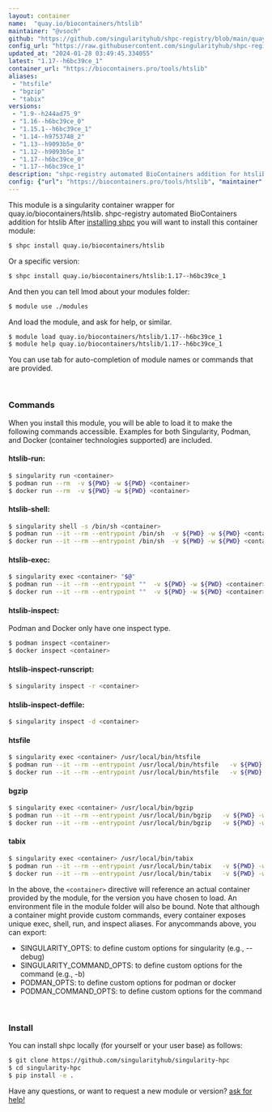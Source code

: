 ```yaml
---
layout: container
name:  "quay.io/biocontainers/htslib"
maintainer: "@vsoch"
github: "https://github.com/singularityhub/shpc-registry/blob/main/quay.io/biocontainers/htslib/container.yaml"
config_url: "https://raw.githubusercontent.com/singularityhub/shpc-registry/main/quay.io/biocontainers/htslib/container.yaml"
updated_at: "2024-01-28 03:49:45.334055"
latest: "1.17--h6bc39ce_1"
container_url: "https://biocontainers.pro/tools/htslib"
aliases:
 - "htsfile"
 - "bgzip"
 - "tabix"
versions:
 - "1.9--h244ad75_9"
 - "1.16--h6bc39ce_0"
 - "1.15.1--h6bc39ce_1"
 - "1.14--h9753748_2"
 - "1.13--h9093b5e_0"
 - "1.12--h9093b5e_1"
 - "1.17--h6bc39ce_0"
 - "1.17--h6bc39ce_1"
description: "shpc-registry automated BioContainers addition for htslib"
config: {"url": "https://biocontainers.pro/tools/htslib", "maintainer": "@vsoch", "description": "shpc-registry automated BioContainers addition for htslib", "latest": {"1.17--h6bc39ce_1": "sha256:4186ec57b8f92ad5d87d5992553985703f70f941def0967138a001dc6ee94d15"}, "tags": {"1.9--h244ad75_9": "sha256:fb71016f0da0e0eca1f1bfa6f2c6519edfbd1f34e99146cdb21848730c2424e6", "1.16--h6bc39ce_0": "sha256:bf2eee651d4d046236342539b79cb508088426e554dcf121e2df0eb6c8b39538", "1.15.1--h6bc39ce_1": "sha256:673c2abd7b6cb2e53e3df0e8dcbb46f4de87bb858150bcac6efc2bf3f34214e5", "1.14--h9753748_2": "sha256:f0a033ee9eb770a32062b44ab6fe5406376f002796d3c1ab037889eec0e435ed", "1.13--h9093b5e_0": "sha256:393c9fa17a41923bc362195ede93316bf0bb1c7ab0c68a62bfb80826e08950ad", "1.12--h9093b5e_1": "sha256:f1966b161b274bfffaad728f76072d4e243866204aef3b913519231f28d6ba56", "1.17--h6bc39ce_0": "sha256:d6ef41ea2628e9be0e011da30c58c88688e3696647f386dddee505d6f88b09ac", "1.17--h6bc39ce_1": "sha256:4186ec57b8f92ad5d87d5992553985703f70f941def0967138a001dc6ee94d15"}, "docker": "quay.io/biocontainers/htslib", "aliases": {"htsfile": "/usr/local/bin/htsfile", "bgzip": "/usr/local/bin/bgzip", "tabix": "/usr/local/bin/tabix"}}
---
```


This module is a singularity container wrapper for quay.io/biocontainers/htslib.
shpc-registry automated BioContainers addition for htslib
After [installing shpc](#install) you will want to install this container module:


```bash
$ shpc install quay.io/biocontainers/htslib
```

Or a specific version:

```bash
$ shpc install quay.io/biocontainers/htslib:1.17--h6bc39ce_1
```

And then you can tell lmod about your modules folder:

```bash
$ module use ./modules
```

And load the module, and ask for help, or similar.

```bash
$ module load quay.io/biocontainers/htslib/1.17--h6bc39ce_1
$ module help quay.io/biocontainers/htslib/1.17--h6bc39ce_1
```

You can use tab for auto-completion of module names or commands that are provided.

<br>

### Commands

When you install this module, you will be able to load it to make the following commands accessible.
Examples for both Singularity, Podman, and Docker (container technologies supported) are included.

#### htslib-run:

```bash
$ singularity run <container>
$ podman run --rm  -v ${PWD} -w ${PWD} <container>
$ docker run --rm  -v ${PWD} -w ${PWD} <container>
```

#### htslib-shell:

```bash
$ singularity shell -s /bin/sh <container>
$ podman run --it --rm --entrypoint /bin/sh  -v ${PWD} -w ${PWD} <container>
$ docker run --it --rm --entrypoint /bin/sh  -v ${PWD} -w ${PWD} <container>
```

#### htslib-exec:

```bash
$ singularity exec <container> "$@"
$ podman run --it --rm --entrypoint ""  -v ${PWD} -w ${PWD} <container> "$@"
$ docker run --it --rm --entrypoint ""  -v ${PWD} -w ${PWD} <container> "$@"
```

#### htslib-inspect:

Podman and Docker only have one inspect type.

```bash
$ podman inspect <container>
$ docker inspect <container>
```

#### htslib-inspect-runscript:

```bash
$ singularity inspect -r <container>
```

#### htslib-inspect-deffile:

```bash
$ singularity inspect -d <container>
```


#### htsfile

```bash
$ singularity exec <container> /usr/local/bin/htsfile
$ podman run --it --rm --entrypoint /usr/local/bin/htsfile   -v ${PWD} -w ${PWD} <container> -c " $@"
$ docker run --it --rm --entrypoint /usr/local/bin/htsfile   -v ${PWD} -w ${PWD} <container> -c " $@"
```


#### bgzip

```bash
$ singularity exec <container> /usr/local/bin/bgzip
$ podman run --it --rm --entrypoint /usr/local/bin/bgzip   -v ${PWD} -w ${PWD} <container> -c " $@"
$ docker run --it --rm --entrypoint /usr/local/bin/bgzip   -v ${PWD} -w ${PWD} <container> -c " $@"
```


#### tabix

```bash
$ singularity exec <container> /usr/local/bin/tabix
$ podman run --it --rm --entrypoint /usr/local/bin/tabix   -v ${PWD} -w ${PWD} <container> -c " $@"
$ docker run --it --rm --entrypoint /usr/local/bin/tabix   -v ${PWD} -w ${PWD} <container> -c " $@"
```



In the above, the `<container>` directive will reference an actual container provided
by the module, for the version you have chosen to load. An environment file in the
module folder will also be bound. Note that although a container
might provide custom commands, every container exposes unique exec, shell, run, and
inspect aliases. For anycommands above, you can export:

 - SINGULARITY_OPTS: to define custom options for singularity (e.g., --debug)
 - SINGULARITY_COMMAND_OPTS: to define custom options for the command (e.g., -b)
 - PODMAN_OPTS: to define custom options for podman or docker
 - PODMAN_COMMAND_OPTS: to define custom options for the command

<br>

### Install

You can install shpc locally (for yourself or your user base) as follows:

```bash
$ git clone https://github.com/singularityhub/singularity-hpc
$ cd singularity-hpc
$ pip install -e .
```

Have any questions, or want to request a new module or version? [ask for help!](https://github.com/singularityhub/singularity-hpc/issues)